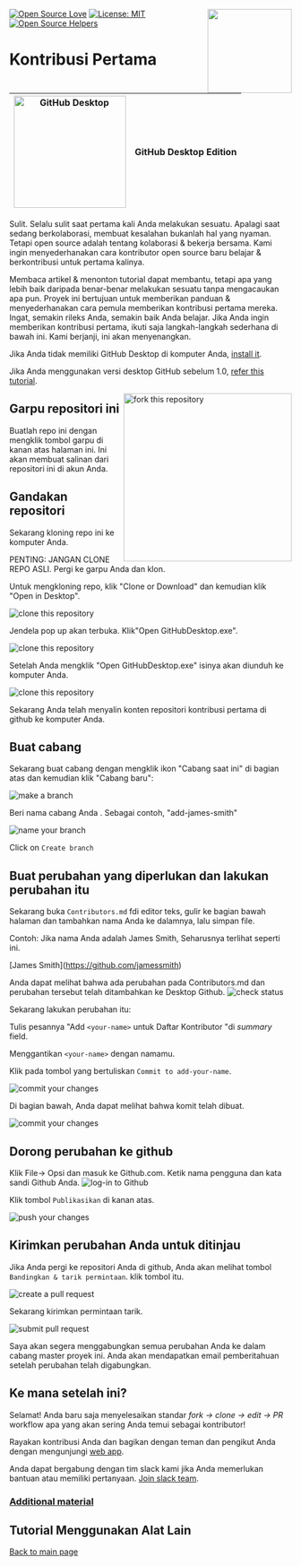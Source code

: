 [![Open Source Love](https://badges.frapsoft.com/os/v1/open-source.svg?v=103)](https://github.com/ellerbrock/open-source-badges/)
[<img align="right" width="150" src="../assets/join-slack-team.png">](https://join.slack.com/t/firstcontributors/shared_invite/enQtNjkxNzQwNzA2MTMwLTVhMWJjNjg2ODRlNWZhNjIzYjgwNDIyZWYwZjhjYTQ4OTBjMWM0MmFhZDUxNzBiYzczMGNiYzcxNjkzZDZlMDM)
[![License: MIT](https://img.shields.io/badge/License-MIT-green.svg)](https://opensource.org/licenses/MIT)
[![Open Source Helpers](https://www.codetriage.com/roshanjossey/first-contributions/badges/users.svg)](https://www.codetriage.com/roshanjossey/first-contributions)


# Kontribusi Pertama

|<img alt="GitHub Desktop" src="https://desktop.github.com/images/desktop-icon.svg" width="200">|GitHub Desktop Edition|
|---|---|

Sulit. Selalu sulit saat pertama kali Anda melakukan sesuatu. Apalagi saat sedang berkolaborasi, membuat kesalahan bukanlah hal yang nyaman. Tetapi open source adalah tentang kolaborasi & bekerja bersama. Kami ingin menyederhanakan cara kontributor open source baru belajar & berkontribusi untuk pertama kalinya.

Membaca artikel & menonton tutorial dapat membantu, tetapi apa yang lebih baik daripada benar-benar melakukan sesuatu tanpa mengacaukan apa pun. Proyek ini bertujuan untuk memberikan panduan & menyederhanakan cara pemula memberikan kontribusi pertama mereka. Ingat, semakin rileks Anda, semakin baik Anda belajar. Jika Anda ingin memberikan kontribusi pertama, ikuti saja langkah-langkah sederhana di bawah ini. Kami berjanji, ini akan menyenangkan.

Jika Anda tidak memiliki GitHub Desktop di komputer Anda, [install it](https://desktop.github.com/).

Jika Anda menggunakan versi desktop GitHub sebelum 1.0, [refer this tutorial](github-desktop-old-version-tutorial.md).

<img align="right" width="300" src="../assets/fork.png" alt="fork this repository" />

## Garpu repositori ini

Buatlah repo ini dengan mengklik tombol garpu di kanan atas halaman ini.
Ini akan membuat salinan dari repositori ini di akun Anda.

## Gandakan repositori
Sekarang kloning repo ini ke komputer Anda.

PENTING: JANGAN CLONE REPO ASLI. Pergi ke garpu Anda dan klon.

Untuk mengkloning repo, klik "Clone or Download" dan kemudian klik "Open in Desktop".

<img style="left;" src="../assets/dt1-clonetodesktop.png" alt="clone this repository" />

Jendela pop up akan terbuka. Klik"Open GitHubDesktop.exe".

<img style="left;" src="../assets/dt1-open-githubdesktop.png" alt="clone this repository" />

Setelah Anda mengklik "Open GitHubDesktop.exe" isinya akan diunduh ke komputer Anda.

<img style="left;" src="../assets/dt1-downloaded.png" alt="clone this repository" />

Sekarang Anda telah menyalin konten repositori kontribusi pertama di github ke komputer Anda.

## Buat cabang

Sekarang buat cabang dengan mengklik ikon "Cabang saat ini" di bagian atas dan kemudian klik "Cabang baru":

<img style="left;" src="../assets/dt1-create-branch.png" alt="make a branch" />

Beri nama cabang Anda <add-your-name>. Sebagai contoh, "add-james-smith"

<img style="left;" src="../assets/dt1-create-branch-name.png" alt="name your branch" />

Click on `Create branch`

## Buat perubahan yang diperlukan dan lakukan perubahan itu

Sekarang buka `Contributors.md` fdi editor teks, gulir ke bagian bawah halaman dan tambahkan nama Anda ke dalamnya, lalu simpan file.

Contoh: Jika nama Anda adalah James Smith, Seharusnya terlihat seperti ini.

\[James Smith](https://github.com/jamessmith)

Anda dapat melihat bahwa ada perubahan pada Contributors.md dan perubahan tersebut telah ditambahkan ke Desktop Github.
<img style="left;" src="../assets/dt1-status.png" alt="check status" />

Sekarang lakukan perubahan itu:

Tulis pesannya "Add `<your-name>` untuk Daftar Kontributor "di *summary* field.

Menggantikan `<your-name>` dengan namamu.

Klik pada tombol yang bertuliskan `Commit to add-your-name`.

<img style="left;" src="../assets/dt1-commit1.png" alt="commit your changes" />

Di bagian bawah, Anda dapat melihat bahwa komit telah dibuat.

<img style="left;" src="../assets/dt1-commit2.png" alt="commit your changes" />

## Dorong perubahan ke github

Klik File-> Opsi dan masuk ke Github.com. Ketik nama pengguna dan kata sandi Github Anda.
<img style="left;" src="../assets/dt1-sign-in.png" alt="log-in to Github" />

Klik tombol `Publikasikan` di kanan atas.

<img style="left;" src="../assets/dt1-publish1.png" alt="push your changes" />

## Kirimkan perubahan Anda untuk ditinjau

Jika Anda pergi ke repositori Anda di github, Anda akan melihat tombol `Bandingkan & tarik permintaan`. klik tombol itu.

<img style="left;" src="../assets/compare-and-pull.png" alt="create a pull request" />

Sekarang kirimkan permintaan tarik.

<img style="left;" src="../assets/submit-pull-request.png" alt="submit pull request" />

Saya akan segera menggabungkan semua perubahan Anda ke dalam cabang master proyek ini. Anda akan mendapatkan email pemberitahuan setelah perubahan telah digabungkan.

## Ke mana setelah ini?

Selamat! Anda baru saja menyelesaikan standar _fork -> clone -> edit -> PR_ workflow apa yang akan sering Anda temui sebagai kontributor!

Rayakan kontribusi Anda dan bagikan dengan teman dan pengikut Anda dengan mengunjungi [web app](https://firstcontributions.github.io#social-share).

Anda dapat bergabung dengan tim slack kami jika Anda memerlukan bantuan atau memiliki pertanyaan. [Join slack team](https://join.slack.com/t/firstcontributors/shared_invite/enQtMzE1MTYwNzI3ODQ0LTZiMDA2OGI2NTYyNjM1MTFiNTc4YTRhZTg4OWZjMzA0ZWZmY2UxYzVkMzI1ZmVmOWI4ODdkZWQwNTM2NDVmNjY).


### [Additional material](../additional-material/git_workflow_senarios/additional-material.md)

## Tutorial Menggunakan Alat Lain
[Back to main page](https://github.com/firstcontributions/first-contributions#tutorials-using-other-tools)
